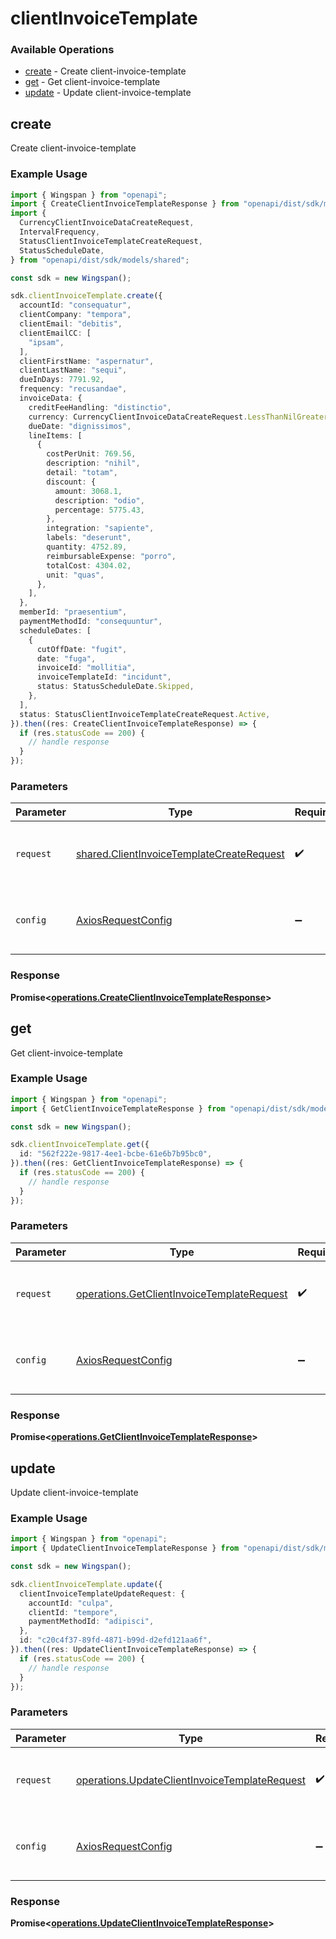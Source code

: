 # clientInvoiceTemplate

### Available Operations

* [create](#create) - Create client-invoice-template
* [get](#get) - Get client-invoice-template
* [update](#update) - Update client-invoice-template

## create

Create client-invoice-template

### Example Usage

```typescript
import { Wingspan } from "openapi";
import { CreateClientInvoiceTemplateResponse } from "openapi/dist/sdk/models/operations";
import {
  CurrencyClientInvoiceDataCreateRequest,
  IntervalFrequency,
  StatusClientInvoiceTemplateCreateRequest,
  StatusScheduleDate,
} from "openapi/dist/sdk/models/shared";

const sdk = new Wingspan();

sdk.clientInvoiceTemplate.create({
  accountId: "consequatur",
  clientCompany: "tempora",
  clientEmail: "debitis",
  clientEmailCC: [
    "ipsam",
  ],
  clientFirstName: "aspernatur",
  clientLastName: "sequi",
  dueInDays: 7791.92,
  frequency: "recusandae",
  invoiceData: {
    creditFeeHandling: "distinctio",
    currency: CurrencyClientInvoiceDataCreateRequest.LessThanNilGreaterThan,
    dueDate: "dignissimos",
    lineItems: [
      {
        costPerUnit: 769.56,
        description: "nihil",
        detail: "totam",
        discount: {
          amount: 3068.1,
          description: "odio",
          percentage: 5775.43,
        },
        integration: "sapiente",
        labels: "deserunt",
        quantity: 4752.89,
        reimbursableExpense: "porro",
        totalCost: 4304.02,
        unit: "quas",
      },
    ],
  },
  memberId: "praesentium",
  paymentMethodId: "consequuntur",
  scheduleDates: [
    {
      cutOffDate: "fugit",
      date: "fuga",
      invoiceId: "mollitia",
      invoiceTemplateId: "incidunt",
      status: StatusScheduleDate.Skipped,
    },
  ],
  status: StatusClientInvoiceTemplateCreateRequest.Active,
}).then((res: CreateClientInvoiceTemplateResponse) => {
  if (res.statusCode == 200) {
    // handle response
  }
});
```

### Parameters

| Parameter                                                                                              | Type                                                                                                   | Required                                                                                               | Description                                                                                            |
| ------------------------------------------------------------------------------------------------------ | ------------------------------------------------------------------------------------------------------ | ------------------------------------------------------------------------------------------------------ | ------------------------------------------------------------------------------------------------------ |
| `request`                                                                                              | [shared.ClientInvoiceTemplateCreateRequest](../../models/shared/clientinvoicetemplatecreaterequest.md) | :heavy_check_mark:                                                                                     | The request object to use for the request.                                                             |
| `config`                                                                                               | [AxiosRequestConfig](https://axios-http.com/docs/req_config)                                           | :heavy_minus_sign:                                                                                     | Available config options for making requests.                                                          |


### Response

**Promise<[operations.CreateClientInvoiceTemplateResponse](../../models/operations/createclientinvoicetemplateresponse.md)>**


## get

Get client-invoice-template

### Example Usage

```typescript
import { Wingspan } from "openapi";
import { GetClientInvoiceTemplateResponse } from "openapi/dist/sdk/models/operations";

const sdk = new Wingspan();

sdk.clientInvoiceTemplate.get({
  id: "562f222e-9817-4ee1-bcbe-61e6b7b95bc0",
}).then((res: GetClientInvoiceTemplateResponse) => {
  if (res.statusCode == 200) {
    // handle response
  }
});
```

### Parameters

| Parameter                                                                                                | Type                                                                                                     | Required                                                                                                 | Description                                                                                              |
| -------------------------------------------------------------------------------------------------------- | -------------------------------------------------------------------------------------------------------- | -------------------------------------------------------------------------------------------------------- | -------------------------------------------------------------------------------------------------------- |
| `request`                                                                                                | [operations.GetClientInvoiceTemplateRequest](../../models/operations/getclientinvoicetemplaterequest.md) | :heavy_check_mark:                                                                                       | The request object to use for the request.                                                               |
| `config`                                                                                                 | [AxiosRequestConfig](https://axios-http.com/docs/req_config)                                             | :heavy_minus_sign:                                                                                       | Available config options for making requests.                                                            |


### Response

**Promise<[operations.GetClientInvoiceTemplateResponse](../../models/operations/getclientinvoicetemplateresponse.md)>**


## update

Update client-invoice-template

### Example Usage

```typescript
import { Wingspan } from "openapi";
import { UpdateClientInvoiceTemplateResponse } from "openapi/dist/sdk/models/operations";

const sdk = new Wingspan();

sdk.clientInvoiceTemplate.update({
  clientInvoiceTemplateUpdateRequest: {
    accountId: "culpa",
    clientId: "tempore",
    paymentMethodId: "adipisci",
  },
  id: "c20c4f37-89fd-4871-b99d-d2efd121aa6f",
}).then((res: UpdateClientInvoiceTemplateResponse) => {
  if (res.statusCode == 200) {
    // handle response
  }
});
```

### Parameters

| Parameter                                                                                                      | Type                                                                                                           | Required                                                                                                       | Description                                                                                                    |
| -------------------------------------------------------------------------------------------------------------- | -------------------------------------------------------------------------------------------------------------- | -------------------------------------------------------------------------------------------------------------- | -------------------------------------------------------------------------------------------------------------- |
| `request`                                                                                                      | [operations.UpdateClientInvoiceTemplateRequest](../../models/operations/updateclientinvoicetemplaterequest.md) | :heavy_check_mark:                                                                                             | The request object to use for the request.                                                                     |
| `config`                                                                                                       | [AxiosRequestConfig](https://axios-http.com/docs/req_config)                                                   | :heavy_minus_sign:                                                                                             | Available config options for making requests.                                                                  |


### Response

**Promise<[operations.UpdateClientInvoiceTemplateResponse](../../models/operations/updateclientinvoicetemplateresponse.md)>**


